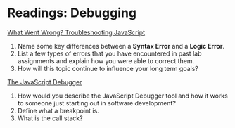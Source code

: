 # Readings: Debugging

[What Went Wrong? Troubleshooting JavaScript](https://developer.mozilla.org/en-US/docs/Learn/JavaScript/First_steps/What_went_wrong)

1. Name some key differences between a **Syntax Error** and a **Logic Error**.
1. List a few types of errors that you have encountered in past lab assignments and explain how you were able to correct them.
1. How will this topic continue to influence your long term goals?

[The JavaScript Debugger](https://developer.mozilla.org/en-US/docs/Learn/Common_questions/What_are_browser_developer_tools#the_javascript_debugger)

1. How would you describe the JavaScript Debugger tool and how it works to someone just starting out in software development?
1. Define what a breakpoint is.
1. What is the call stack?
